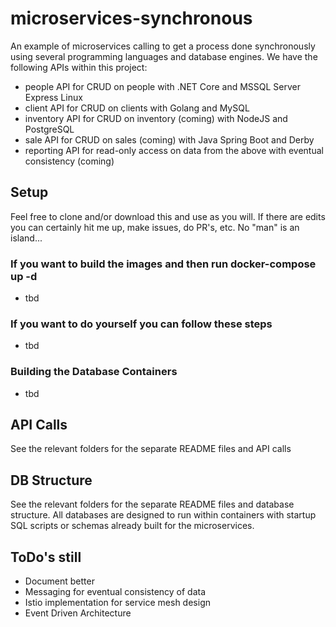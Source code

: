 # microservices-synchronous
An example of microservices calling to get a process done synchronously using several programming languages and database engines. We have the following 
APIs within this project:
* people API for CRUD on people with .NET Core and MSSQL Server Express Linux
* client API for CRUD on clients with Golang and MySQL
* inventory API for CRUD on inventory (coming) with NodeJS and PostgreSQL
* sale API for CRUD on sales (coming) with Java Spring Boot and Derby
* reporting API for read-only access on data from the above with eventual consistency (coming)

## Setup

Feel free to clone and/or download this and use as you will. If there are edits you can certainly hit me up, make issues, do PR's, etc. No "man" is an island...

### If you want to build the images and then run docker-compose up -d
* tbd

### If you want to do yourself you can follow these steps
* tbd

### Building the Database Containers
* tbd


## API Calls

See the relevant folders for the separate README files and API calls

## DB Structure

See the relevant folders for the separate README files and database structure. All databases are designed to run within containers with startup SQL scripts or
schemas already built for the microservices. 

## ToDo's still
* Document better
* Messaging for eventual consistency of data
* Istio implementation for service mesh design
* Event Driven Architecture